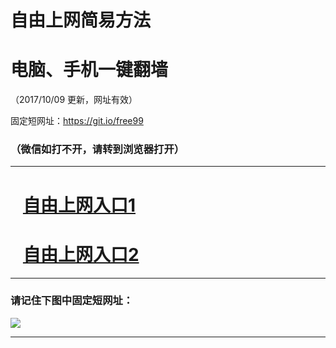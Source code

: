 ﻿# 自由上网简易方法

# 电脑、手机一键翻墙

（2017/10/09 更新，网址有效）

固定短网址：https://git.io/free99

### （微信如打不开，请转到浏览器打开）


***





# &nbsp;&nbsp; <a href="http://ft1780119084.fwq-tz-1001.info/fwqtz01.html?t=100900118681 " target="_blank">自由上网入口1</a>
# &nbsp;&nbsp; <a href="http://ft2153328645.fwq-tz-1002.info/fwqtz02.html?t=10090019935 " target="_blank">自由上网入口2</a>
***

### 请记住下图中固定短网址：

<img src="https://s3-us-west-2.amazonaws.com/fwq-1001/yjfq-20170905okok.png" /> 


***

